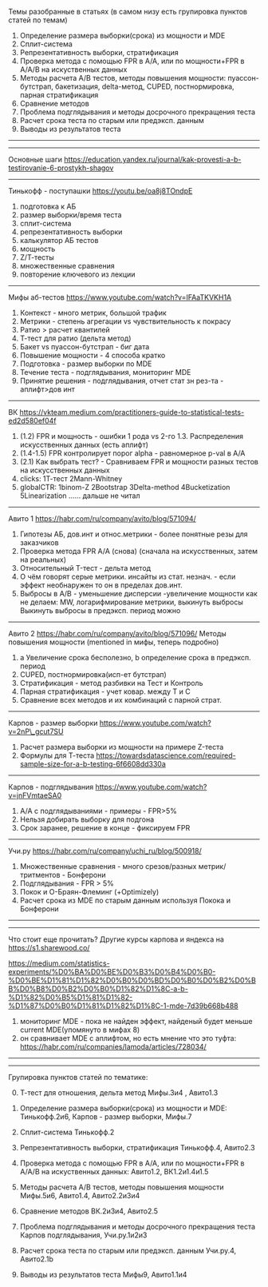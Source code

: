 Темы разобранные в статьях (в самом низу есть групировка пунктов статей по темам)

1. Определение размера выборки(срока) из мощности и MDE
2. Сплит-система
3. Репрезентативность выборки, стратификация
4. Проверка метода с помощью FPR в A/A, или по мощности+FPR в A/A/B на искуственных данных
5. Методы расчета А/B тестов, методы повышения мощности:
пуассон-бутстрап, бакетизация, delta-метод, CUPED, постнормировка, парная стратификация
6. Сравнение методов
7. Проблема подглядывания и методы досрочного прекращения теста
8. Расчет срока теста по старым или предэксп. данным
9. Выводы из результатов теста
____
_________
Основные шаги
https://education.yandex.ru/journal/kak-provesti-a-b-testirovanie-6-prostykh-shagov
____
Тинькофф - поступашки
https://youtu.be/oa8j8TOndpE

1. подготовка к АБ
2. размер выборки/время теста
3. сплит-система
4. репрезентативность выборки
5. калькулятор АБ тестов
6. мощность
7. Z/Т-тесты
8. множественные сравнения
9. повторение ключевого из лекции
____
Мифы аб-тестов
https://www.youtube.com/watch?v=IFAaTKVKH1A

1. Контекст - много метрик, большой трафик
2. Метрики - степень агрегации vs чувствительность к покрасу
3. Ратио > расчет квантилей
4. Т-тест для ратио (дельта метод)
5. Бакет vs пуассон-бутстрап - биг дата
6. Повышение мощности - 4 способа кратко
7. Подготовка - размер выборки по MDE
8. Течение теста - подглядывания, мониторинг MDE
9. Принятие решения - подглядывания, отчет стат зн рез-та - аплифт>дов инт
____   
ВК
https://vkteam.medium.com/practitioners-guide-to-statistical-tests-ed2d580ef04f
1. (1.2) FPR и мощность - ошибки 1 рода vs 2-го 1.3. Распределения искусственных данных (есть аплифт)
1. (1.4-1.5) FPR контролирует порог alpha - равномерное p-val в A/A
2. (2.1) Как выбрать тест? - Сравниваем FPR и мощности разных тестов на искусственных данных
2. clicks: 1Т-тест 2Mann-Whitney
3. globalCTR: 1binom-Z 2Bootstrap 3Delta-method 4Bucketization 5Linearization ...... дальше не читал
____
Авито 1
https://habr.com/ru/company/avito/blog/571094/
1. Гипотезы АБ,
дов.инт и относ.метрики - более понятные резы для заказчиков
2. Проверка метода FPR A/A (снова)
(сначала на искусственных, затем на реальных)
3. Относительный T-тест - дельта метод
4. О чём говорят серые метрики.
инсайты из стат. незнач. - если эффект необнаружен то он в пределах дов.инт.
5. Выбросы в A/B - уменьшение дисперсии -увеличение мощности
как не делаем:
MW, логарифмирование метрики, выкинуть выбросы
Выкинуть выбросы в предэксп. период можно
____
Авито 2
https://habr.com/ru/company/avito/blog/571096/
Методы повышения мощности (mentioned in мифы, теперь подробно)

1. a Увеличение срока бесполезно, b определение срока в предэксп. период
2. CUPED, постнормировка(исп-ет бутстрап)
3. Стратификация - метод разбивки на Тест и Контроль
4. Парная стратификация - учет ковар. между Т и С
5. Сравнение всех методов и их комбинаций с парной страт.
____   
Карпов - размер выборки
https://www.youtube.com/watch?v=2nP\_gcut7SU
1. Расчет размера выборки из мощности на примере Z-теста
2. Формулы для Т-теста
https://towardsdatascience.com/required-sample-size-for-a-b-testing-6f6608dd330a
____
Карпов - подглядывания
https://www.youtube.com/watch?v=jnFVmtaeSA0
1. А/А с подглядываниями - примеры - FPR>5%
2. Нельзя добирать выборку для подгона
3. Срок заранее, решение в конце - фиксируем FPR
____
Учи.ру
https://habr.com/ru/company/uchi_ru/blog/500918/
1. Множественные сравнения - много срезов/разных метрик/тритментов - Бонферони
2. Подглядывания - FPR > 5%
3. Покок и О-Браян-Флеминг (+Optimizely)
4. Расчет срока из MDE по старым данным используя Покока и Бонферони
____
____
Что стоит еще прочитать?
Другие курсы карпова и яндекса на https://s1.sharewood.co/

https://medium.com/statistics-experiments/%D0%BA%D0%BE%D0%B3%D0%B4%D0%B0-%D0%BE%D1%81%D1%82%D0%B0%D0%BD%D0%B0%D0%B2%D0%BB%D0%B8%D0%B2%D0%B0%D1%82%D1%8C-a-b-%D1%82%D0%B5%D1%81%D1%82-%D1%87%D0%B0%D1%81%D1%82%D1%8C-1-mde-7d39b668b488
1. мониторинг MDE - пока не найден эффект, найденый будет меньше current MDE(упомянуто в мифах 8)
2. он сравнивает MDE с аплифтом, но есть мнение что это туфта:
https://habr.com/ru/companies/lamoda/articles/728034/
____
____
Групировка пунктов статей по тематике:

0. Т-тест для отношения, дельта метод
Мифы.3и4 , Авито1.3

1. Определение размера выборки(срока) из мощности и MDE:
Тинькофф.2и6, Карпов - размер выборки, Мифы.7

2. Сплит-система
Тинькофф.2

3. Репрезентативность выборки, стратификация
Тинькофф.4, Авито2.3

4. Проверка метода с помощью FPR в A/A, или по мощности+FPR в A/A/B на искуственных данных:
Авито1.2, ВК1.2и1.4и1.5

5. Методы расчета А/B тестов, методы повышения мощности
Мифы.5и6, Авито1.4, Авито2.2и3и4

6. Сравнение методов
ВК.2и3и4, Авито2.5

7. Проблема подглядывания и методы досрочного прекращения теста
Карпов подглядывания, Учи.ру.1и2и3

8. Расчет срока теста по старым или предэксп. данным
Учи.ру.4, Авито2.1b

9. Выводы из результатов теста
Мифы9, Авито1.1и4
